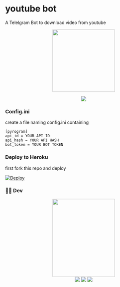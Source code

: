 # youtube bot
A Telelgram Bot to download video from youtube
<p align="middle">
 <img src = "https://i.imgur.com/cEujtqw.png" height="200">
</p>
 


<p align="center">
  <a href="https://www.python.org">
    <img src="http://ForTheBadge.com/images/badges/made-with-python.svg">
  </a>
</p>

### Config.ini
create a file naming config.ini containing
```
[pyrogram]
api_id = YOUR API ID
api_hash = YOUR API HASH
bot_token = YOUR BOT TOKEN
```
### Deploy to Heroku
first fork this repo and deploy

[![Deploy](https://www.herokucdn.com/deploy/button.svg)](https://heroku.com/deploy?)

### 👨‍💻 Dev

<p align="middle">
<img src="https://i.imgur.com/soc40Qf.png" width="200" height="250"><br>
<img src="https://badgen.net/badge/Name/iniyanv/green?icon=awesome&labelColor=black"></a>
<a href="https://telegram.dog/who_am_I_2006"><img src="https://img.shields.io/badge/Telegram-blue.svg?logo=telegram"></a>
<a href="https://github.com/iniyanv"><img src="https://badgen.net/badge/Follow%20on%20/GitHub/80FF00?icon=github&labelColor=black"></a>
<p align="left">
</p>

